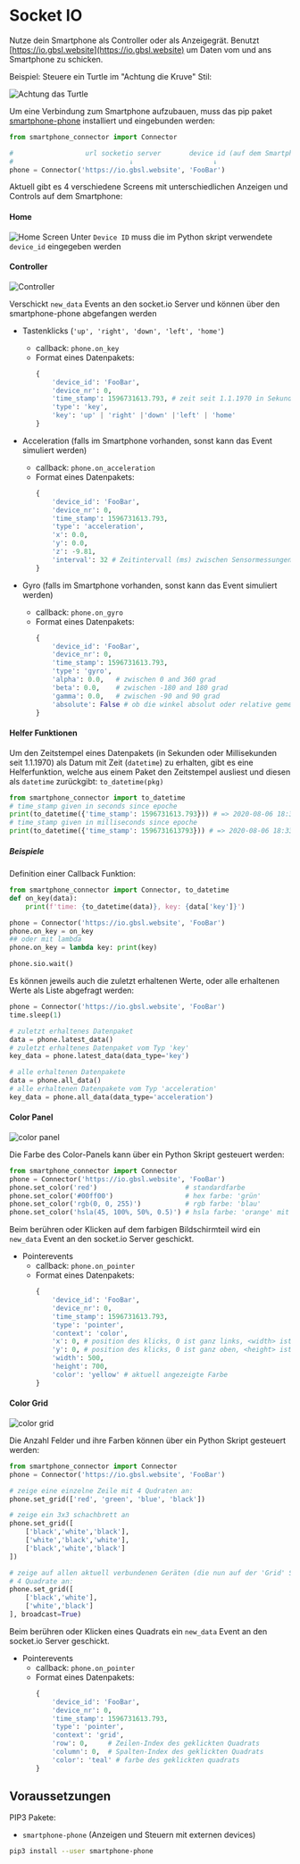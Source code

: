 # Socket IO

Nutze dein Smartphone als Controller oder als Anzeigegrät. Benutzt [https://io.gbsl.website](https://io.gbsl.website) um Daten vom und ans Smartphone zu schicken.

Beispiel: Steuere ein Turtle im "Achtung die Kruve" Stil:

![Achtung das Turtle](./achtung_das_turtle.gif)

Um eine Verbindung zum Smartphone aufzubauen, muss das pip paket [smartphone-phone](https://pypi.org/project/smartphone-phone/) installiert und eingebunden werden:

```py
from smartphone_connector import Connector

#                  url socketio server       device id (auf dem Smartphone eintippen)
#                             ↓                    ↓
phone = Connector('https://io.gbsl.website', 'FooBar')
```

Aktuell gibt es 4 verschiedene Screens mit unterschiedlichen Anzeigen und Controls auf dem Smartphone:

#### Home

![Home Screen](home_screen.png)
Unter `Device ID` muss die im Python skript verwendete `device_id` eingegeben werden

#### Controller

![Controller](controller.png)

Verschickt `new_data` Events an den socket.io Server und können über den smartphone-phone abgefangen werden

- Tastenklicks (`'up', 'right', 'down', 'left', 'home'`)

  - callback: `phone.on_key`
  - Format eines Datenpakets:
    ```py
    {
        'device_id': 'FooBar',
        'device_nr': 0,
        'time_stamp': 1596731613.793, # zeit seit 1.1.1970 in Sekunden
        'type': 'key',
        'key': 'up' | 'right' |'down' |'left' | 'home'
    }
    ```

- Acceleration (falls im Smartphone vorhanden, sonst kann das Event simuliert werden)
  - callback: `phone.on_acceleration`
  - Format eines Datenpakets:
    ```py
    {
        'device_id': 'FooBar',
        'device_nr': 0,
        'time_stamp': 1596731613.793,
        'type': 'acceleration',
        'x': 0.0,
        'y': 0.0,
        'z': -9.81,
        'interval': 32 # Zeitintervall (ms) zwischen Sensormessungen
    }
    ```
- Gyro (falls im Smartphone vorhanden, sonst kann das Event simuliert werden)
  - callback: `phone.on_gyro`
  - Format eines Datenpakets:
    ```py
    {
        'device_id': 'FooBar',
        'device_nr': 0,
        'time_stamp': 1596731613.793,
        'type': 'gyro',
        'alpha': 0.0,   # zwischen 0 and 360 grad
        'beta': 0.0,    # zwischen -180 and 180 grad
        'gamma': 0.0,   # zwischen -90 and 90 grad
        'absolute': False # ob die winkel absolut oder relative gemessen wurden
    }
    ```

#### Helfer Funktionen

Um den Zeitstempel eines Datenpakets (in Sekunden oder Millisekunden seit 1.1.1970) als Datum mit Zeit (`datetime`) zu erhalten, gibt es eine Helferfunktion, welche
aus einem Paket den Zeitstempel ausliest und diesen als `datetime` zurückgibt: `to_datetime(pkg)`

```py
from smartphone_connector import to_datetime
# time_stamp given in seconds since epoche
print(to_datetime({'time_stamp': 1596731613.793})) # => 2020-08-06 18:33:33.793000
# time_stamp given in milliseconds since epoche
print(to_datetime({'time_stamp': 1596731613793})) # => 2020-08-06 18:33:33.793000
```

##### Beispiele

Definition einer Callback Funktion:

```py
from smartphone_connector import Connector, to_datetime
def on_key(data):
    print(f'time: {to_datetime(data)}, key: {data['key']}')

phone = Connector('https://io.gbsl.website', 'FooBar')
phone.on_key = on_key
## oder mit lambda
phone.on_key = lambda key: print(key)

phone.sio.wait()
```

Es können jeweils auch die zuletzt erhaltenen Werte, oder alle erhaltenen Werte als Liste abgefragt werden:

```py
phone = Connector('https://io.gbsl.website', 'FooBar')
time.sleep(1)

# zuletzt erhaltenes Datenpaket
data = phone.latest_data()
# zuletzt erhaltenes Datenpaket vom Typ 'key'
key_data = phone.latest_data(data_type='key')

# alle erhaltenen Datenpakete
data = phone.all_data()
# alle erhaltenen Datenpakete vom Typ 'acceleration'
key_data = phone.all_data(data_type='acceleration')
```

#### Color Panel

![color panel](color.png)

Die Farbe des Color-Panels kann über ein Python Skript gesteuert werden:

```py
from smartphone_connector import Connector
phone = Connector('https://io.gbsl.website', 'FooBar')
phone.set_color('red')                      # standardfarbe
phone.set_color('#00ff00')                  # hex farbe: 'grün'
phone.set_color('rgb(0, 0, 255)')           # rgb farbe: 'blau'
phone.set_color('hsla(45, 100%, 50%, 0.5)') # hsla farbe: 'orange' mit sättigung 0.5
```

Beim berühren oder Klicken auf dem farbigen Bildschirmteil wird ein `new_data` Event an den socket.io Server geschickt.

- Pointerevents
  - callback: `phone.on_pointer`
  - Format eines Datenpakets:
    ```py
    {
        'device_id': 'FooBar',
        'device_nr': 0,
        'time_stamp': 1596731613.793,
        'type': 'pointer',
        'context': 'color',
        'x': 0, # position des klicks, 0 ist ganz links, <width> ist ganz rechts
        'y': 0, # position des klicks, 0 ist ganz oben, <height> ist ganz unten
        'width': 500,
        'height': 700,
        'color': 'yellow' # aktuell angezeigte Farbe
    }
    ```

#### Color Grid

![color grid](grid.png)

Die Anzahl Felder und ihre Farben können über ein Python Skript gesteuert werden:

```py
from smartphone_connector import Connector
phone = Connector('https://io.gbsl.website', 'FooBar')

# zeige eine einzelne Zeile mit 4 Qudraten an:
phone.set_grid(['red', 'green', 'blue', 'black'])

# zeige ein 3x3 schachbrett an
phone.set_grid([
    ['black','white','black'],
    ['white','black','white'],
    ['black','white','black']
])

# zeige auf allen aktuell verbundenen Geräten (die nun auf der 'Grid' Seite sind)
# 4 Quadrate an:
phone.set_grid([
    ['black','white'],
    ['white','black']
], broadcast=True)
```

Beim berühren oder Klicken eines Quadrats ein `new_data` Event an den socket.io Server geschickt.

- Pointerevents
  - callback: `phone.on_pointer`
  - Format eines Datenpakets:
    ```py
    {
        'device_id': 'FooBar',
        'device_nr': 0,
        'time_stamp': 1596731613.793,
        'type': 'pointer',
        'context': 'grid',
        'row': 0,     # Zeilen-Index des geklickten Quadrats
        'column': 0,  # Spalten-Index des geklickten Quadrats
        'color': 'teal' # farbe des geklickten quadrats
    }
    ```

## Voraussetzungen

PIP3 Pakete:

- `smartphone-phone` (Anzeigen und Steuern mit externen devices)

```sh
pip3 install --user smartphone-phone
```

